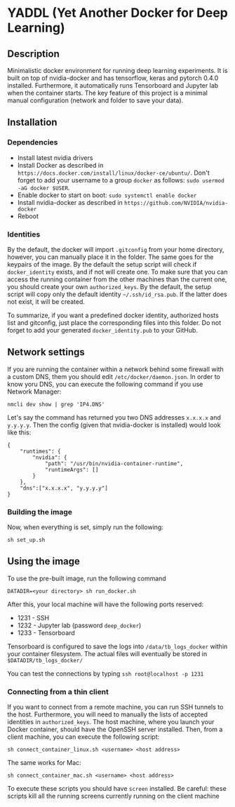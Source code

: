 # YADDL (Yet Another Docker for Deep Learning) 
## Description

Minimalistic docker environment for running deep learning experiments. It is built on top of nvidia-docker and has tensorflow, keras and pytorch 0.4.0 installed. Furthermore, it automatically runs Tensorboard and Jupyter lab when the container starts. The key feature of this project is a minimal manual configuration (network and folder to save your data).


## Installation 
### Dependencies

* Install latest nvidia drivers
* Install Docker as described in `https://docs.docker.com/install/linux/docker-ce/ubuntu/`. Don't forget to add your username to a group `docker` as follows: `sudo usermod -aG docker $USER`.
* Enable docker to start on boot: `sudo systemctl enable docker`
* Install nvidia-docker as described in `https://github.com/NVIDIA/nvidia-docker`
* Reboot

### Identities

By the default, the docker will import `.gitconfig` from your home directory, however, you can manually place it in the folder. The same goes for the keypairs of the image. By the default the setup script will check if `docker_identity` exists, and if not will create one. To make sure that you can access the running container from the other machines than the current one, you should create your own `authorized_keys`. By the default, the setup script will copy only the default identity `~/.ssh/id_rsa.pub`. If the latter does not exist, it will be created.

To summarize, if you want a predefined docker identity, authorized hosts list and gitconfig, just place the corresponding files into this folder. Do not forget to add your generated `docker_identity.pub` to your GitHub.



## Network settings

If you are running the container within a network behind some firewall with a custom DNS, them you should edit `/etc/docker/daemon.json`. In order to know yoru DNS, you can execute the following command if you use Network Manager:

```
nmcli dev show | grep 'IP4.DNS'
```

Let's say the command has returned you two DNS addresses `x.x.x.x` and `y.y.y.y`. Then the config (given that nvidia-docker is installed) would look like this:

```
{
    "runtimes": {
        "nvidia": {
            "path": "/usr/bin/nvidia-container-runtime",
            "runtimeArgs": []
        }
    },
    "dns":["x.x.x.x", "y.y.y.y"]
}
```

### Building the image

Now, when everything is set, simply run the following:

```
sh set_up.sh
```

## Using the image

To use the pre-built image, run the following command

```
DATADIR=<your directory> sh run_docker.sh
```

After this, your local machine will have the following ports reserved:

* 1231 - SSH
* 1232 - Jupyter lab (password `deep_docker`)
* 1233 - Tensorboard

Tensorboard is configured to save the logs into `/data/tb_logs_docker` within your container filesystem. The actual files will eventually be stored in `$DATADIR/tb_logs_docker/`

You can test the connections by typing `ssh root@localhost -p 1231`


### Connecting from a thin client
If you want to connect from a remote machine, you can run SSH tunnels to the host. Furthermore, you will need to manually the lists of accepted identities in  `authorized_keys`. The host machine, where you launch your Docker container, should have the OpenSSH server installed. Then, from a client machine, you can execute the following script:

```
sh connect_container_linux.sh <username> <host address>
```

The same works for Mac:


```
sh connect_container_mac.sh <username> <host address>
```

To execute these scripts you should have `screen` installed. Be careful: these scripts kill all the running screens currently running on the client machine

